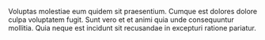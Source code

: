 Voluptas molestiae eum quidem sit praesentium.
Cumque est dolores dolore culpa voluptatem fugit.
Sunt vero et et animi quia unde consequuntur mollitia.
Quia neque est incidunt sit recusandae in excepturi ratione pariatur.